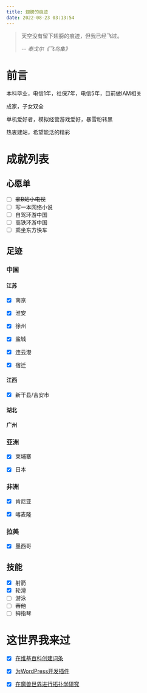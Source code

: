 ```yaml
---
title: 翅膀的痕迹
date: 2022-08-23 03:13:54
---
```


> 天空没有留下翅膀的痕迹，但我已经飞过。
>
> -- <cite>泰戈尔《飞鸟集》</cite>


# 前言

本科毕业，电信1年，社保7年，电信5年，目前做IAM相关

成家，子女双全

单机爱好者，模拟经营游戏爱好，暴雪粉转黑

热衷建站，希望能活的精彩

# 成就列表

## 心愿单

- [ ]  ~~拿B站小电视~~
- [ ] 写一本网络小说
- [ ] 自驾环游中国
- [ ] 高铁环游中国
- [ ] 乘坐东方快车

## 足迹

### 中国

#### 江苏
- [x] 南京
- [x] 淮安
- [x] 徐州
- [x] 盐城
- [x] 连云港
- [X] 宿迁


#### 江西
- [X] 新干县/吉安市

#### 湖北
#### 广州

### 亚洲
- [x] 柬埔寨
- [x] 日本


### 非洲
- [x] 肯尼亚
- [x] 喀麦隆


### 拉美
- [x] 墨西哥
  

## 技能

- [x] 射箭
- [x] 轮滑
- [ ] 游泳
- [ ] ~~吉他~~
- [ ] 拇指琴

# 这世界我来过

- [x] [在维基百科创建词条](https://zh.wikipedia.org/wiki/Special:%E7%94%A8%E6%88%B7%E8%B4%A1%E7%8C%AE/Lich_wang)

- [x] [为WordPress开发插件](https://wordpress.org/plugins/tagmaker/)

- [x] [在魔兽世界进行拓扑学研究](https://bbs.nga.cn/read.php?tid=1133256)

